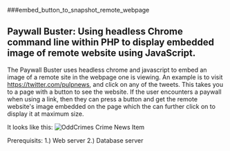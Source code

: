 ###embed_button_to_snapshot_remote_webpage
## Paywall Buster: Using headless Chrome command line within PHP to display embedded image of remote website using JavaScript.

The Paywall Buster uses headless chrome and javascript to embed an image of a remote site in the webpage one is viewing. An example is to visit https://twitter.com/pulpnews, and click on any of the tweets. This takes you to a page with a button to see the website. If the user encounters a paywall when using a link, then they can press a button and get the remote website's image embedded on the page which the can further click on to display it at maximum size.

It looks like this: ![OddCrimes Crime News Item](https://oddcrimes.com/o/images/paywall_buster.jpg)

Prerequisits:
1.) Web server
2.) Database server
